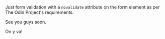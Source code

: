 Just form validation with a `novalidate` attribute on the form element as per The Odin Project's requirements.

See you guys soon.

On y va!
